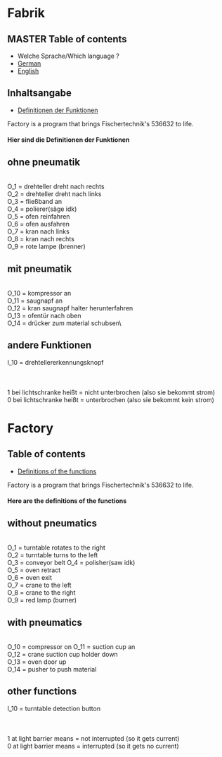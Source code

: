 # Fabrik

## MASTER Table of contents
* Welche Sprache/Which language ?
* [German](#Fabrik)
* [English](#Factory)


## Inhaltsangabe
* [Definitionen der Funktionen](#Hier-sind-die-Definitionen-der-Funktionen)

Factory is a program that brings Fischertechnik's 536632 to life.

#### Hier sind die Definitionen der Funktionen


## ohne pneumatik
\
O_1 = drehteller dreht nach rechts\
O_2 = drehteller dreht nach links\
O_3 = fließband an\
O_4 = polierer(säge idk)\
O_5 = ofen reinfahren\
O_6 = ofen ausfahren\
O_7 = kran nach links\
O_8 = kran nach rechts\
O_9 = rote lampe (brenner)

## mit pneumatik
\
O_10 = kompressor an\
O_11 = saugnapf an\
O_12 = kran saugnapf halter herunterfahren\
O_13 = ofentür nach oben\
O_14 = drücker zum material schubsen\
## andere Funktionen
I_10 = drehtellererkennungsknopf\
\
\
\
1 bei lichtschranke heißt = nicht unterbrochen (also sie bekommt strom)\
0 bei lichtschranke heißt = unterbrochen (also sie bekommt kein strom)


# Factory

## Table of contents
* [Definitions of the functions](#Here-are-the-definitions-of-the-functions)

Factory is a program that brings Fischertechnik's 536632 to life.

#### Here are the definitions of the functions


## without pneumatics
\
O_1 = turntable rotates to the right\
O_2 = turntable turns to the left\
O_3 = conveyor belt
O_4 = polisher(saw idk)\
O_5 = oven retract\
O_6 = oven exit\
O_7 = crane to the left\
O_8 = crane to the right\
O_9 = red lamp (burner)

## with pneumatics
\
O_10 = compressor on
O_11 = suction cup an\
O_12 = crane suction cup holder down\
O_13 = oven door up\
O_14 = pusher to push material
## other functions
I_10 = turntable detection button\
\
\
\
1 at light barrier means = not interrupted (so it gets current)\
0 at light barrier means = interrupted (so it gets no current)